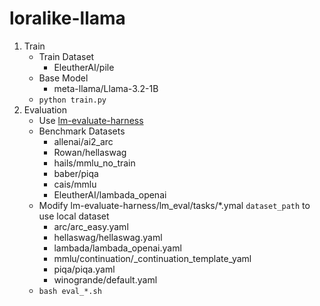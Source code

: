 # loralike-llama

1. Train
    - Train Dataset
        - EleutherAI/pile
    - Base Model
        - meta-llama/Llama-3.2-1B
    - `python train.py`
2. Evaluation
    - Use [lm-evaluate-harness](https://github.com/EleutherAI/lm-evaluation-harness.git)
    - Benchmark Datasets
        - allenai/ai2_arc
        - Rowan/hellaswag
        - hails/mmlu_no_train
        - baber/piqa
        - cais/mmlu
        - EleutherAI/lambada_openai
    - Modify lm-evaluate-harness/lm_eval/tasks/*.ymal `dataset_path` to use local dataset
        - arc/arc_easy.yaml
        - hellaswag/hellaswag.yaml
        - lambada/lambada_openai.yaml
        - mmlu/continuation/_continuation_template_yaml
        - piqa/piqa.yaml
        - winogrande/default.yaml
    - `bash eval_*.sh`